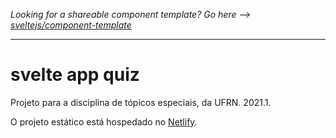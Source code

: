 *Looking for a shareable component template? Go here --> [sveltejs/component-template](https://github.com/sveltejs/component-template)*

---

# svelte app quiz

Projeto para a disciplina de tópicos especiais, da UFRN. 2021.1.

O projeto estático está hospedado no [Netlify](https://sveltequizapp1.netlify.app/).